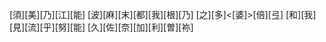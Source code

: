 [須][美][乃][江][能] [波][麻][末][都][我][根][乃] [之][多]<[婆]>[倍][弖] [和][我][見][流][乎][努][能] [久][佐][奈][加][利][曽][祢]
